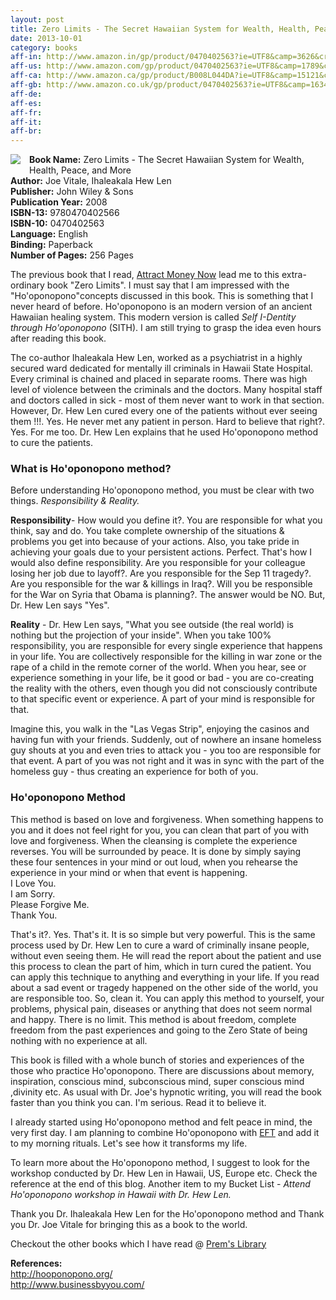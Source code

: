 ```yaml
---
layout: post
title: Zero Limits - The Secret Hawaiian System for Wealth, Health, Peace, and More
date: 2013-10-01
category: books
aff-in: http://www.amazon.in/gp/product/0470402563?ie=UTF8&camp=3626&creativeASIN=0470402563&linkCode=xm2&tag=smileprem-in-21
aff-us: http://www.amazon.com/gp/product/0470402563?ie=UTF8&camp=1789&creativeASIN=0470402563&linkCode=xm2&tag=smileprem-us-20
aff-ca: http://www.amazon.ca/gp/product/B008L044DA?ie=UTF8&camp=15121&creativeASIN=B008L044DA&linkCode=xm2&tag=smileprem-ca-20
aff-gb: http://www.amazon.co.uk/gp/product/0470402563?ie=UTF8&camp=1634&creativeASIN=0470402563&linkCode=xm2&tag=smileprem-gb-21
aff-de: 
aff-es: 
aff-fr: 
aff-it: 
aff-br: 
---
```


<img style="clear: left; float: left; margin-bottom: 1em; margin-right: 1em;" 
src="{{site.img-url}}/Zero-Limits-Joe-Vitale-Ihaleakala-Hew-Len.jpg"/>
**Book Name:** Zero Limits - The Secret Hawaiian System for Wealth, Health, Peace, and More  
**Author:** Joe Vitale, Ihaleakala Hew Len  
**Publisher:** John Wiley & Sons  
**Publication Year:** 2008  
**ISBN-13:** 9780470402566  
**ISBN-10:** 0470402563  
**Language:** English  
**Binding:** Paperback  
**Number of Pages:** 256 Pages  

The previous book that I read, [Attract Money Now]({{site.url}}/attract-money-now-audio-joe-vitale-book-review/) lead me to this extra-ordinary book "Zero Limits". I must say that I am impressed with the "Ho'oponopono"concepts discussed in this book. This is something that I never heard of before. Ho'oponopono is an modern version of an ancient Hawaiian healing system. This modern version is called *Self I-Dentity through Ho'oponopono* (SITH). I am still trying to grasp the idea even hours after reading this book.  
  
The co-author Ihaleakala Hew Len, worked as a psychiatrist in a highly secured ward dedicated for mentally ill criminals in Hawaii State Hospital. Every criminal is chained and placed in separate rooms. There was high level of violence between the criminals and the doctors. Many hospital staff and doctors called in sick - most of them never want to work in that section. However, Dr. Hew Len cured every one of the patients without ever seeing them !!!. Yes. He never met any patient in person. Hard to believe that right?. Yes. For me too. Dr. Hew Len explains that he used Ho'oponopono method to cure the patients.  
  
### What is Ho'oponopono method?  

Before understanding Ho'oponopono method, you must be clear with two things. *Responsibility & Reality.*  
  
**Responsibility**- How would you define it?. You are responsible for what you think, say and do. You take complete ownership of the situations & problems you get into because of your actions. Also, you take pride in achieving your goals due to your persistent actions. Perfect. That's how I would also define responsibility. Are you responsible for your colleague losing her job due to layoff?. Are you responsible for the Sep 11 tragedy?. Are you responsible for the war & killings in Iraq?. Will you be responsible for the War on Syria that Obama is planning?. The answer would be NO. But, Dr. Hew Len says "Yes".  
  
**Reality** - Dr. Hew Len says, "What you see outside (the real world) is nothing but the projection of your inside". When you take 100% responsibility, you are responsible for every single experience that happens in your life. You are collectively responsible for the killing in war zone or the rape of a child in the remote corner of the world. When you hear, see or experience something in your life, be it good or bad - you are co-creating the reality with the others, even though you did not consciously contribute to that specific event or experience. A part of your mind is responsible for that.  
  
Imagine this, you walk in the "Las Vegas Strip", enjoying the casinos and having fun with your friends. Suddenly, out of nowhere an insane homeless guy shouts at you and even tries to attack you - you too are responsible for that event. A part of you was not right and it was in sync with the part of the homeless guy - thus creating an experience for both of you.  
  
### Ho'oponopono Method  

This method is based on love and forgiveness. When something happens to you and it does not feel right for you, you can clean that part of you with love and forgiveness. When the cleansing is complete the experience reverses. You will be surrounded by peace. It is done by simply saying these four sentences in your mind or out loud, when you rehearse the experience in your mind or when that event is happening.    
I Love You.  
I am Sorry.  
Please Forgive Me.  
Thank You.  
  
That's it?. Yes. That's it. It is so simple but very powerful. This is the same process used by Dr. Hew Len to cure a ward of criminally insane people, without even seeing them. He will read the report about the patient and use this process to clean the part of him, which in turn cured the patient. You can apply this technique to anything and everything in your life. If you read about a sad event or tragedy happened on the other side of the world, you are responsible too. So, clean it. You can apply this method to yourself, your problems, physical pain, diseases or anything that does not seem normal and happy. There is no limit. This method is about freedom, complete freedom from the past experiences and going to the Zero State of being nothing with no experience at all.   
  
This book is filled with a whole bunch of stories and experiences of the those who practice Ho'oponopono. There are discussions about memory, inspiration, conscious mind, subconscious mind, super conscious mind ,divinity etc. As usual with Dr. Joe's hypnotic writing, you will read the book faster than you think you can. I'm serious. Read it to believe it.  

I already started using Ho'oponopono method and felt peace in mind, the very first day. I am planning to combine Ho'oponopono with [EFT]({{site.url}}/the-eft-manual-cary-craig-book-review/) and add it to my morning rituals. Let's see how it transforms my life.  
  
To learn more about the Ho'oponopono method, I suggest to look for the workshop conducted by Dr. Hew Len in Hawaii, US, Europe etc. Check the reference at the end of this blog. Another item to my Bucket List - *Attend Ho'oponopono workshop in Hawaii with Dr. Hew Len.*  
  
Thank you Dr. Ihaleakala Hew Len for the Ho'oponopono method and Thank you Dr. Joe Vitale for bringing this as a book to the world.  

Checkout the other books which I have read @ [Prem's Library]({{site.url}}/category/books/)  

**References:**  
<http://hooponopono.org/>  
<http://www.businessbyyou.com/>  
